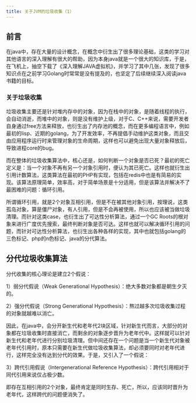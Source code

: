 ```yaml
---
title: 关于JVM的垃圾收集（1）
---
```


## 前言

在java中，存在大量的设计概念，在概念中衍生出了很多理论基础，这类的学习对其他语言的深入理解有很大的帮助，因为本身java就是一个很大的知识库，于是，在飞机上，抽空下载了《深入理解JAVA虚拟机》，并学习了其中几张，发现了很多知识点在之前学习Golang时常常是没有提及的，也坚定了后续继续深入阅读java书籍的目标。

### 关于垃圾收集

垃圾收集主要还是针对堆内存中的对象，因为在栈中的对象，是随着线程的执行，会自动消逝，而堆中的对象，则是没有维护上级，对于C、C++来说，需要开发者自身通过free方法来释放，也衍生出了内存池的概念，而在更多编程语言中，例如最初的lisp、近期的golang，为了开发效率，不再提倡手动维护这类对象，而且交由应用程序运行时来管理对象的生命周期，这样也可以避免出现大量对象释放后，导致进程core的bug。

而在整体的垃圾收集算法中，核心还是，如何判断一个对象是否已死？最初的死亡定义是：当一个对象不再有另一个对象引用时，便认为其已死亡。这样也就衍生出引用计数算法，这类算法在最初的PHP有实现，包括在redis中也是有简易的实现。该算法原理简单，效率高，对于简单场景是十分适用，但是该算法并解决不了最困难的问题：循环引用。

所谓循环引用，就是2个对象互相引用，但是不在被其他对象引用，按理说，这类孤岛对象，算是僵尸对象，有人引用，但是不会再被使用，所以也应该被当做垃圾清理。而针对这类case，也衍生出了可达性分析算法，通过一个GC Roots的根对象来进行广度优先搜索，最终判断对象是否可达。这样也就可以解决循环引用的问题，而针对可达性分析算法，也衍生出各种各样的实现，其中也就包括golang的三色标记、php的n色标记、java的分代算法。

## 分代垃圾收集算法 

分代收集的核心理论是建立2个假说：

1）弱分代假说（Weak Generational Hypothesis）：绝大多数对象都是朝生夕灭的。

2）强分代假说（Strong Generational Hypothesis）：熬过越多次垃圾收集过程的对象就越难以消亡。

因此，在java中，会分开新生代和老年代2块区域，针对新生代而言，大部分的对象都在垃圾收集时直接消亡，而剩余的对象逐步晋升为老年代中。这样就可以针对新生代和老年代进行分别垃圾清理。但中间还存在一个问题是当一个新生代对象被老年代引用时，原本只需要在新生代做垃圾收集算法，却必须要同时对老年代进行，这样完全没有达到分代的效果。于是，又引入了一个假说：

3）跨代引用假说（Intergenerational Reference Hypothesis）：跨代引用相对于同代引用来说仅占极少数。

即存在互相引用的2个对象，最终肯定是同时生存、死亡，所以，应该同时晋升为老年代，这样跨代的问题便消失了。